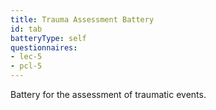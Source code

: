 ```yaml
---
title: Trauma Assessment Battery
id: tab
batteryType: self
questionnaires:
- lec-5
- pcl-5
---
```

Battery for the assessment of traumatic events.